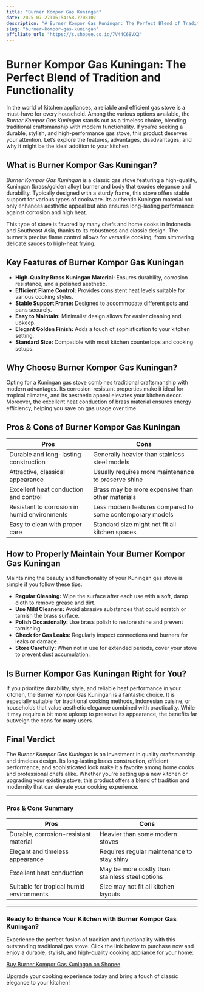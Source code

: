 ```yaml
---
title: "Burner Kompor Gas Kuningan"
date: 2025-07-27T16:54:58.770810Z
description: "# Burner Kompor Gas Kuningan: The Perfect Blend of Tradition and Functionality..."
slug: "burner-kompor-gas-kuningan"
affiliate_url: "https://s.shopee.co.id/7V44C68VX2"
---
```

# Burner Kompor Gas Kuningan: The Perfect Blend of Tradition and Functionality

In the world of kitchen appliances, a reliable and efficient gas stove is a must-have for every household. Among the various options available, the *Burner Kompor Gas Kuningan* stands out as a timeless choice, blending traditional craftsmanship with modern functionality. If you're seeking a durable, stylish, and high-performance gas stove, this product deserves your attention. Let’s explore the features, advantages, disadvantages, and why it might be the ideal addition to your kitchen.

## What is Burner Kompor Gas Kuningan?

*Burner Kompor Gas Kuningan* is a classic gas stove featuring a high-quality, Kuningan (brass/golden alloy) burner and body that exudes elegance and durability. Typically designed with a sturdy frame, this stove offers stable support for various types of cookware. Its authentic Kuningan material not only enhances aesthetic appeal but also ensures long-lasting performance against corrosion and high heat.

This type of stove is favored by many chefs and home cooks in Indonesia and Southeast Asia, thanks to its robustness and classic design. The burner’s precise flame control allows for versatile cooking, from simmering delicate sauces to high-heat frying.

## Key Features of Burner Kompor Gas Kuningan

- **High-Quality Brass Kuningan Material:** Ensures durability, corrosion resistance, and a polished aesthetic.
- **Efficient Flame Control:** Provides consistent heat levels suitable for various cooking styles.
- **Stable Support Frame:** Designed to accommodate different pots and pans securely.
- **Easy to Maintain:** Minimalist design allows for easier cleaning and upkeep.
- **Elegant Golden Finish:** Adds a touch of sophistication to your kitchen setting.
- **Standard Size:** Compatible with most kitchen countertops and cooking setups.

## Why Choose Burner Kompor Gas Kuningan?

Opting for a Kuningan gas stove combines traditional craftsmanship with modern advantages. Its corrosion-resistant properties make it ideal for tropical climates, and its aesthetic appeal elevates your kitchen decor. Moreover, the excellent heat conduction of brass material ensures energy efficiency, helping you save on gas usage over time.

## Pros & Cons of Burner Kompor Gas Kuningan

| Pros                                           | Cons                                             |
|------------------------------------------------|--------------------------------------------------|
| Durable and long-lasting construction        | Generally heavier than stainless steel models |
| Attractive, classical appearance             | Usually requires more maintenance to preserve shine |
| Excellent heat conduction and control        | Brass may be more expensive than other materials |
| Resistant to corrosion in humid environments | Less modern features compared to some contemporary models |
| Easy to clean with proper care               | Standard size might not fit all kitchen spaces |

## How to Properly Maintain Your Burner Kompor Gas Kuningan

Maintaining the beauty and functionality of your Kuningan gas stove is simple if you follow these tips:

- **Regular Cleaning:** Wipe the surface after each use with a soft, damp cloth to remove grease and dirt.
- **Use Mild Cleaners:** Avoid abrasive substances that could scratch or tarnish the brass surface.
- **Polish Occasionally:** Use brass polish to restore shine and prevent tarnishing.
- **Check for Gas Leaks:** Regularly inspect connections and burners for leaks or damage.
- **Store Carefully:** When not in use for extended periods, cover your stove to prevent dust accumulation.

## Is Burner Kompor Gas Kuningan Right for You?

If you prioritize durability, style, and reliable heat performance in your kitchen, the Burner Kompor Gas Kuningan is a fantastic choice. It is especially suitable for traditional cooking methods, Indonesian cuisine, or households that value aesthetic elegance combined with practicality. While it may require a bit more upkeep to preserve its appearance, the benefits far outweigh the cons for many users.

## Final Verdict

The *Burner Kompor Gas Kuningan* is an investment in quality craftsmanship and timeless design. Its long-lasting brass construction, efficient performance, and sophisticated look make it a favorite among home cooks and professional chefs alike. Whether you're setting up a new kitchen or upgrading your existing stove, this product offers a blend of tradition and modernity that can elevate your cooking experience.

---

### Pros & Cons Summary

| Pros                                           | Cons                                             |
|------------------------------------------------|--------------------------------------------------|
| Durable, corrosion-resistant material        | Heavier than some modern stoves                |
| Elegant and timeless appearance               | Requires regular maintenance to stay shiny  |
| Excellent heat conduction                      | May be more costly than stainless steel options |
| Suitable for tropical humid environments     | Size may not fit all kitchen layouts         |

---

### Ready to Enhance Your Kitchen with Burner Kompor Gas Kuningan?

Experience the perfect fusion of tradition and functionality with this outstanding traditional gas stove. Click the link below to purchase now and enjoy a durable, stylish, and high-quality cooking appliance for your home:

[Buy Burner Kompor Gas Kuningan on Shopee](https://s.shopee.co.id/7V44C68VX2)

Upgrade your cooking experience today and bring a touch of classic elegance to your kitchen!